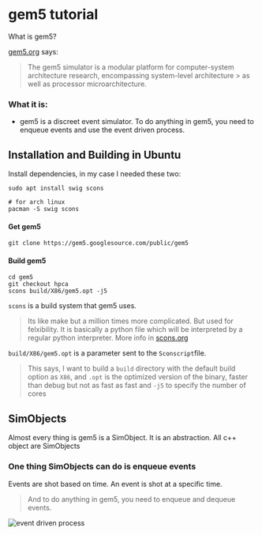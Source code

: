 # gem5 tutorial
What is gem5?

[gem5.org](http://gem5.org/Main_Page) says:
> The gem5 simulator is a modular platform for computer-system architecture research, encompassing system-level architecture > as well as processor microarchitecture.

### What it is:
* gem5 is a discreet event simulator. To do anything in gem5, you need to enqueue events and use the event driven process.

## Installation and Building in Ubuntu
Install dependencies, in my case I needed these two:
```
sudo apt install swig scons

# for arch linux
pacman -S swig scons
```

#### Get gem5
```
git clone https://gem5.googlesource.com/public/gem5
```

#### Build gem5
```
cd gem5
git checkout hpca
scons build/X86/gem5.opt -j5
```

`scons` is a build system that gem5 uses. 
> Its like make but a million times more complicated.
But used for felxibility. It is basically a python file which will be interpreted by a regular python interpreter.
More info in [scons.org](http://scons.org)

`build/X86/gem5.opt` is a parameter sent to the `Sconscript`file. 
> This says, I want to build a `build` directory with the default build option as `X86`, and `.opt` is the optimized version of the binary, faster than debug but not as fast as fast and `-j5` to specify the number of cores

## SimObjects
Almost every thing is gem5 is a SimObject. It is an abstraction. All c++ object are SimObjects

### One thing SimObjects can do is enqueue events
Events are shot based on time. An event is shot at a specific time. 
> And to do anything in gem5, you need to enqueue and dequeue events.

<img src='https://github.com/sammanthp007/gem5-tutorial/blob/master/screenshots/simobject_and_events/output.gif' title='event driven process' width='' alt='event driven process' />

